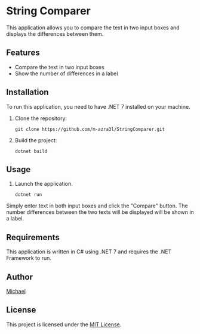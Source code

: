 # String Comparer

This application allows you to compare the text in two input boxes and displays the differences between them. 

## Features

- Compare the text in two input boxes
- Show the number of differences in a label

## Installation 

To run this application, you need to have .NET 7 installed on your machine.

1. Clone the repository:

   ```shell
   git clone https://github.com/m-azra3l/StringComparer.git
   ```

2. Build the project:

   ```shell
   dotnet build
   ```

## Usage

1. Launch the application.

    ```shell
    dotnet run
    ```

Simply enter text in both input boxes and click the "Compare" button. The number differences between the two texts will be displayed will be shown in a label.

## Requirements

This application is written in C# using .NET 7 and requires the .NET Framework to run.


## Author

[Michael](https://github.com/m-azra3l)

## License

This project is licensed under the [MIT License](LICENSE).

